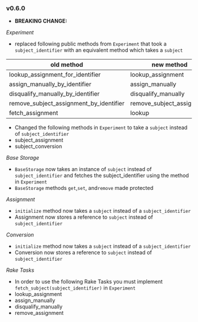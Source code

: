 ### v0.6.0
* **BREAKING CHANGE:**

*Experiment*
* replaced following public methods from `Experiment` that took a `subject_identifier` with an equivalent method which takes a `subject`

| old method                                | new method                   |
| ----------------------------------------- | ---------------------------- |
| lookup_assignment_for_identifier          | lookup_assignment            |
| assign_manually_by_identifier             | assign_manually              |
| disqualify_manually_by_identifier         | disqualify_manually          |
| remove_subject_assignment_by_identifier   | remove_subject_assignment    |
| fetch_assignment                          | lookup                       |

* Changed the following methods in `Experiment` to take a `subject` instead of `subject_identifier`
 * subject_assignment
 * subject_conversion

*Base Storage*
* `BaseStorage` now takes an instance of `subject` instead of `subject_identifier` and fetches the subject_identifier using the method in `Experiment`
* `BaseStorage` methods `get`,`set`, and`remove` made protected

*Assignment*
* `initialize` method now takes a `subject` instead of a `subject_identifier`
* Assignment now stores a reference to `subject` instead of `subject_identifier`

*Conversion*
* `initialize` method now takes a `subject` instead of a `subject_identifier`
* Conversion now stores a reference to `subject` instead of `subject_identifier`

*Rake Tasks*
* In order to use the following Rake Tasks you must implement `fetch_subject(subject_identifier)` in `Experiment`
 * lookup_assignment
 * assign_manually
 * disqualify_manually
 * remove_assignment

